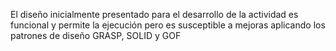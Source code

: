 El diseño inicialmente presentado para el desarrollo de la actividad es funcional y permite la ejecución pero es susceptible a mejoras aplicando los patrones de diseño GRASP, SOLID y GOF
